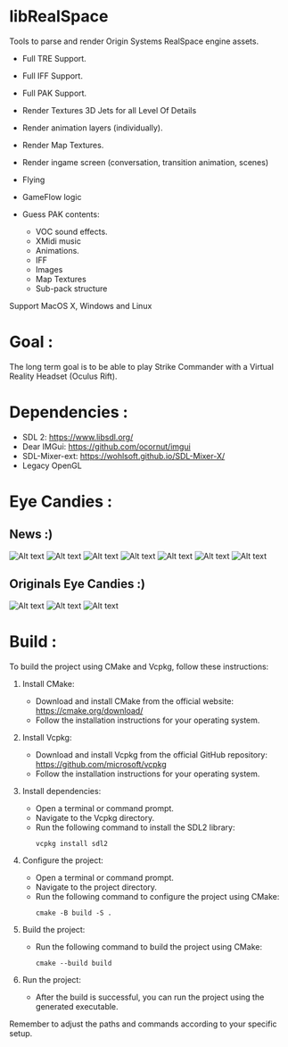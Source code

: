 libRealSpace
============

Tools to parse and render Origin Systems RealSpace engine assets.

- Full TRE Support.
- Full IFF Support.
- Full PAK Support.

- Render Textures 3D Jets for all Level Of Details
- Render animation layers (individually).
- Render Map Textures.
- Render ingame screen (conversation, transition animation, scenes)
- Flying
- GameFlow logic
- Guess PAK contents:
     - VOC sound effects.
     - XMidi music
     - Animations.
     - IFF
     - Images
     - Map Textures
     - Sub-pack structure

Support MacOS X, Windows and Linux 

Goal :
======

The long term goal is to be able to play Strike Commander with a Virtual Reality Headset
(Oculus Rift).

Dependencies :
==============

- SDL 2: https://www.libsdl.org/
- Dear IMGui: https://github.com/ocornut/imgui
- SDL-Mixer-ext: https://wohlsoft.github.io/SDL-Mixer-X/
- Legacy OpenGL

Eye Candies :
=============

## News :)

![Alt text](pics/gameflow.png)
![Alt text](pics/flying.png)
![Alt text](pics/conversation.png)
![Alt text](pics/external.png)
![Alt text](pics/transistion.png)
![Alt text](pics/virtualcp.png)
![Alt text](pics/object_viewer.png)

## Originals Eye Candies :)

![Alt text](pics/nice_sc_scene.png)
![Alt text](/pics/F-22.png)
![Alt text](/pics/face.png)

Build :
=======

To build the project using CMake and Vcpkg, follow these instructions:

1. Install CMake: 
     - Download and install CMake from the official website: https://cmake.org/download/
     - Follow the installation instructions for your operating system.

2. Install Vcpkg:
     - Download and install Vcpkg from the official GitHub repository: https://github.com/microsoft/vcpkg
     - Follow the installation instructions for your operating system.

3. Install dependencies:
     - Open a terminal or command prompt.
     - Navigate to the Vcpkg directory.
     - Run the following command to install the SDL2 library:
       ```
       vcpkg install sdl2
       ```

4. Configure the project:
     - Open a terminal or command prompt.
     - Navigate to the project directory.
     - Run the following command to configure the project using CMake:
       ```
       cmake -B build -S .
       ```

5. Build the project:
     - Run the following command to build the project using CMake:
       ```
       cmake --build build
       ```

6. Run the project:
     - After the build is successful, you can run the project using the generated executable.

Remember to adjust the paths and commands according to your specific setup.

